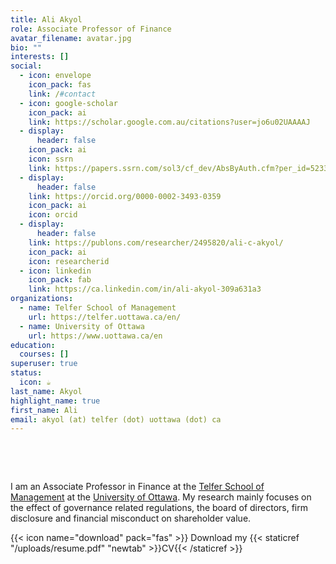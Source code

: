```yaml
---
title: Ali Akyol
role: Associate Professor of Finance
avatar_filename: avatar.jpg
bio: ""
interests: []
social:
  - icon: envelope
    icon_pack: fas
    link: /#contact
  - icon: google-scholar
    icon_pack: ai
    link: https://scholar.google.com.au/citations?user=jo6u02UAAAAJ
  - display:
      header: false
    icon_pack: ai
    icon: ssrn
    link: https://papers.ssrn.com/sol3/cf_dev/AbsByAuth.cfm?per_id=523338
  - display:
      header: false
    link: https://orcid.org/0000-0002-3493-0359
    icon_pack: ai
    icon: orcid
  - display:
      header: false
    link: https://publons.com/researcher/2495820/ali-c-akyol/
    icon_pack: ai
    icon: researcherid
  - icon: linkedin
    icon_pack: fab
    link: https://ca.linkedin.com/in/ali-akyol-309a631a3
organizations:
  - name: Telfer School of Management
    url: https://telfer.uottawa.ca/en/
  - name: University of Ottawa
    url: https://www.uottawa.ca/en
education:
  courses: []
superuser: true
status:
  icon: ☕️
last_name: Akyol
highlight_name: true
first_name: Ali
email: akyol (at) telfer (dot) uottawa (dot) ca
---
```

<!--StartFragment-->

&nbsp;

&nbsp;

<!--EndFragment-->

I am an Associate Professor in Finance at the [Telfer School of Management](https://telfer.uottawa.ca/en/) at the [University of Ottawa](https://www.uottawa.ca/en). My research mainly focuses on the effect of governance related regulations, the board of directors, firm disclosure and financial misconduct on shareholder value. 

{{< icon name="download" pack="fas" >}} Download my {{< staticref "/uploads/resume.pdf" "newtab" >}}CV{{< /staticref >}}